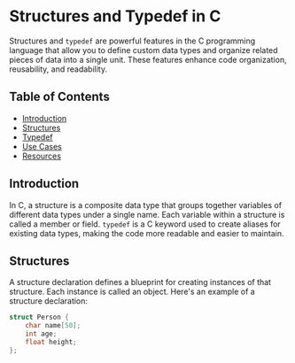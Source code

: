 # Structures and Typedef in C

Structures and `typedef` are powerful features in the C programming language that allow you to define custom data types and organize related pieces of data into a single unit. These features enhance code organization, reusability, and readability.

## Table of Contents

- [Introduction](#introduction)
- [Structures](#structures)
- [Typedef](#typedef)
- [Use Cases](#use-cases)
- [Resources](#resources)

## Introduction

In C, a structure is a composite data type that groups together variables of different data types under a single name. Each variable within a structure is called a member or field. `typedef` is a C keyword used to create aliases for existing data types, making the code more readable and easier to maintain.

## Structures

A structure declaration defines a blueprint for creating instances of that structure. Each instance is called an object. Here's an example of a structure declaration:

```c
struct Person {
    char name[50];
    int age;
    float height;
};
